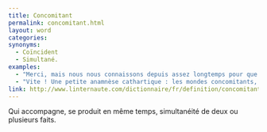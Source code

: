 ```yaml
---
title: Concomitant
permalink: concomitant.html
layout: word
categories:
synonyms:
  - Coïncident
  - Simultané.
examples:
  - "Merci, mais nous nous connaissons depuis assez longtemps pour que vous sachiez qu'il y a trois choses différentes : ce que je dis, ce que je pense, et ce que j'écris. Et cela fait trois mondes concomitants. Sans parler de ce que je ne dis pas, de ce que je n'écris pas, et de ce que je ne pense pas…"
  - "Vite ! Une petite anamnèse cathartique : les mondes concomitants, ce que j'écris, ce que je pense…"
link: http://www.linternaute.com/dictionnaire/fr/definition/concomitant/
---
```


Qui accompagne, se produit en même temps, simultanéité de deux ou plusieurs faits.

